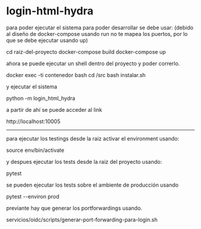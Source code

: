 # login-html-hydra

para poder ejecutar el sistema para poder desarrollar
se debe usar:
(debido al diseño de docker-compose usando run no te mapea los puertos, por lo que se debe ejecutar usando up)


cd raiz-del-proyecto
docker-compose build
docker-compose up

ahora se puede ejecutar un shell dentro del proyecto y poder correrlo.

docker exec -ti contenedor bash
cd /src
bash instalar.sh

y ejecutar el sistema

python -m login_html_hydra

a partir de ahí se puede acceder al link

http://localhost:10005


-----

para ejecutar los testings desde la raiz activar el environment usando:

source env/bin/activate

y despues ejecutar los tests desde la raiz del proyecto usando:

pytest

se pueden ejecutar los tests sobre el ambiente de producción usando 

pytest --environ prod 

previante hay que generar los portforwardings usando.

servicios/oidc/scripts/generar-port-forwarding-para-login.sh


